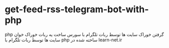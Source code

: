 # get-feed-rss-telegram-bot-with-php
php گرفتن خوراک سایت ها توسط ربات تلگرام با 
سورس ساخت یه ربات خوراک خوان سایت ها توسط ربات تلگرام با php
ساخته شده در learn-net.ir
